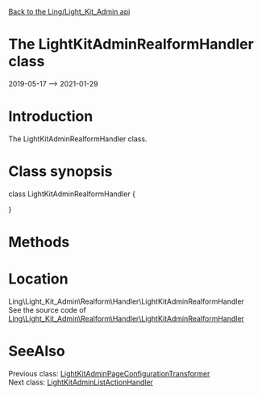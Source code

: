 [Back to the Ling/Light_Kit_Admin api](https://github.com/lingtalfi/Light_Kit_Admin/blob/master/doc/api/Ling/Light_Kit_Admin.md)



The LightKitAdminRealformHandler class
================
2019-05-17 --> 2021-01-29






Introduction
============

The LightKitAdminRealformHandler class.



Class synopsis
==============


class <span class="pl-k">LightKitAdminRealformHandler</span>  {

}






Methods
==============






Location
=============
Ling\Light_Kit_Admin\Realform\Handler\LightKitAdminRealformHandler<br>
See the source code of [Ling\Light_Kit_Admin\Realform\Handler\LightKitAdminRealformHandler](https://github.com/lingtalfi/Light_Kit_Admin/blob/master/Realform/Handler/LightKitAdminRealformHandler.php)



SeeAlso
==============
Previous class: [LightKitAdminPageConfigurationTransformer](https://github.com/lingtalfi/Light_Kit_Admin/blob/master/doc/api/Ling/Light_Kit_Admin/PageConfigurationTransformer/LightKitAdminPageConfigurationTransformer.md)<br>Next class: [LightKitAdminListActionHandler](https://github.com/lingtalfi/Light_Kit_Admin/blob/master/doc/api/Ling/Light_Kit_Admin/Realist/ListActionHandler/LightKitAdminListActionHandler.md)<br>
